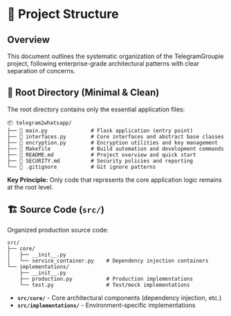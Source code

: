 # 📁 Project Structure

## Overview
This document outlines the systematic organization of the TelegramGroupie project, following enterprise-grade architectural patterns with clear separation of concerns.

## 🎯 Root Directory (Minimal & Clean)
The root directory contains only the essential application files:

```
📦 telegram2whatsapp/
├── 📄 main.py              # Flask application (entry point)
├── 📄 interfaces.py        # Core interfaces and abstract base classes
├── 📄 encryption.py        # Encryption utilities and key management
├── 📄 Makefile             # Build automation and development commands
├── 📄 README.md            # Project overview and quick start
├── 📄 SECURITY.md          # Security policies and reporting
└── 📄 .gitignore           # Git ignore patterns
```

**Key Principle:** Only code that represents the core application logic remains at the root level.

## 🏗️ Source Code (`src/`)
Organized production source code:

```
src/
├── core/
│   ├── __init__.py
│   └── service_container.py    # Dependency injection containers
└── implementations/
    ├── __init__.py
    ├── production.py           # Production implementations
    └── test.py                 # Test/mock implementations
```

- **`src/core/`** - Core architectural components (dependency injection, etc.)
- **`src/implementations/`** - Environment-specific implementations 